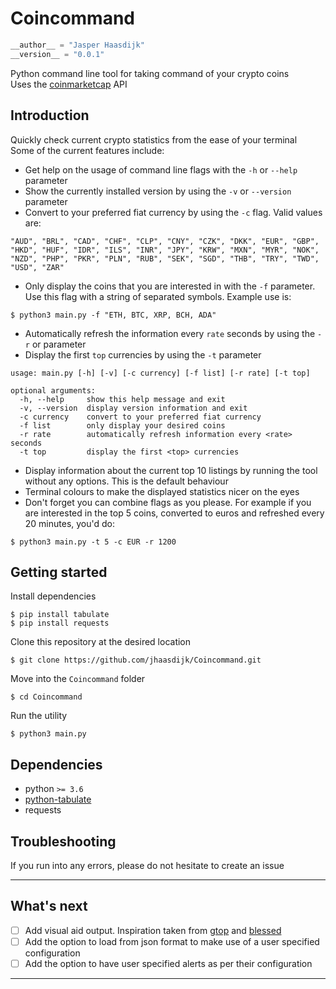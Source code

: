 # Coincommand

```python
__author__ = "Jasper Haasdijk"
__version__ = "0.0.1"
```

Python command line tool for taking command of your crypto coins<br>
Uses the [coinmarketcap](https://coinmarketcap.com/api/) API<br>

## Introduction

Quickly check current crypto statistics from the ease of your terminal<br>
Some of the current features include:

- Get help on the usage of command line flags with the `-h` or `--help` parameter
- Show the currently installed version by using the `-v` or `--version` parameter
- Convert to your preferred fiat currency by using the `-c` flag. Valid values are:
```
"AUD", "BRL", "CAD", "CHF", "CLP", "CNY", "CZK", "DKK", "EUR", "GBP",
"HKD", "HUF", "IDR", "ILS", "INR", "JPY", "KRW", "MXN", "MYR", "NOK",
"NZD", "PHP", "PKR", "PLN", "RUB", "SEK", "SGD", "THB", "TRY", "TWD",
"USD", "ZAR"
```
- Only display the coins that you are interested in with the `-f` parameter. Use this flag with a string of separated symbols. Example use is:
```
$ python3 main.py -f "ETH, BTC, XRP, BCH, ADA"
```
- Automatically refresh the information every `rate` seconds by using the `-r` or parameter
- Display the first `top` currencies by using the `-t` parameter

```
usage: main.py [-h] [-v] [-c currency] [-f list] [-r rate] [-t top]

optional arguments:
  -h, --help     show this help message and exit
  -v, --version  display version information and exit
  -c currency    convert to your preferred fiat currency
  -f list        only display your desired coins
  -r rate        automatically refresh information every <rate> seconds
  -t top         display the first <top> currencies
```

- Display information about the current top 10 listings by running the tool without any options. This is the default behaviour
- Terminal colours to make the displayed statistics nicer on the eyes
- Don't forget you can combine flags as you please. For example if you are interested in the top 5 coins, converted to euros and refreshed every 20 minutes, you'd do:
```
$ python3 main.py -t 5 -c EUR -r 1200
```

## Getting started

Install dependencies
```
$ pip install tabulate
$ pip install requests
```

Clone this repository at the desired location
```
$ git clone https://github.com/jhaasdijk/Coincommand.git
```

Move into the `Coincommand` folder
```
$ cd Coincommand
```

Run the utility
```
$ python3 main.py
```

## Dependencies

- python `>= 3.6`
- [python-tabulate](https://bitbucket.org/astanin/python-tabulate)
- requests

## Troubleshooting

If you run into any errors, please do not hesitate to create an issue

--------------------------------------------------------------------------------

## What's next

- [ ] Add visual aid output. Inspiration taken from [gtop](https://github.com/aksakalli/gtop) and [blessed](https://github.com/yaronn/blessed-contrib)
- [ ] Add the option to load from json format to make use of a user specified configuration
- [ ] Add the option to have user specified alerts as per their configuration

--------------------------------------------------------------------------------
